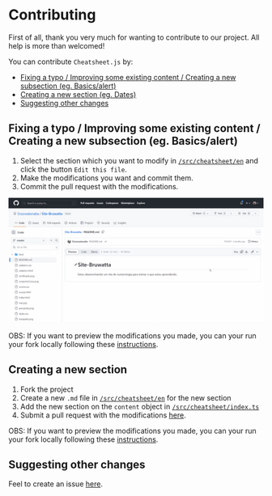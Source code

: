 # Contributing

First of all, thank you very much for wanting to contribute to our project. All help is more than welcomed!

You can contribute `Cheatsheet.js` by:

- [Fixing a typo / Improving some existing content / Creating a new subsection (eg. Basics/alert)](#fixes)
- [Creating a new section (eg. Dates)](#section)
- [Suggesting other changes](#other-changes)

## <a name="#fixes"></a> Fixing a typo / Improving some existing content / Creating a new subsection (eg. Basics/alert)

1. Select the section which you want to modify in [`/src/cheatsheet/en`](/src/cheatsheet/en) and click the button `Edit this file`.
2. Make the modifications you want and commit them.
3. Commit the pull request with the modifications.

![Commiting a pull request](/public/pull-request-github.gif)

OBS: If you want to preview the modifications you made, you can your run your fork locally following these [instructions](https://github.com/mymatsubara/cheatsheet-js#how-to-run-the-project-locally).

## <a name="#section"> Creating a new section

1. Fork the project
2. Create a new `.md` file in [`/src/cheatsheet/en`](/src/cheatsheet/en) for the new section
3. Add the new section on the `content` object in [`/src/cheatsheet/index.ts`](/src/cheatsheet/index.ts)
4. Submit a pull request with the modifications [here](https://github.com/mymatsubara/cheatsheet-js/pulls).

OBS: If you want to preview the modifications you made, you can your run your fork locally following these [instructions](https://github.com/mymatsubara/cheatsheet-js#how-to-run-the-project-locally).

## <a name="#other-changes"> Suggesting other changes

Feel to create an issue [here](https://github.com/mymatsubara/cheatsheet-js/issues/new/).
